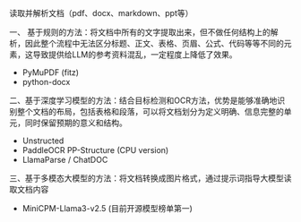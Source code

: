 读取并解析文档（pdf、docx、markdown、ppt等）

一、 基于规则的方法：将文档中所有的文字提取出来，但不做任何结构上的解析，因此整个流程中无法区分标题、正文、表格、页眉、公式、代码等等不同的元素，这导致提供给LLM的参考资料混乱，一定程度上降低了效果。

- PyMuPDF (fitz)
- python-docx

二、基于深度学习模型的方法：结合目标检测和OCR方法，优势是能够准确地识别整个文档的布局，包括表格和段落，可以将文档划分为定义明确、信息完整的单元，同时保留预期的意义和结构。

- Unstructed
- PaddleOCR PP-Structure (CPU version)
- LlamaParse / ChatDOC

三、基于多模态大模型的方法：将文档转换成图片格式，通过提示词指导大模型读取文档内容

- MiniCPM-Llama3-v2.5 (目前开源模型榜单第一)
